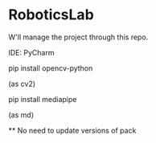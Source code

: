 # RoboticsLab

W'll manage the project through this repo.

IDE: PyCharm

pip install opencv-python 

(as cv2)

pip install mediapipe 

(as md)

** No need to update versions of pack
